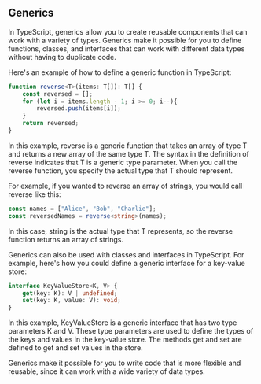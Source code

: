 ## Generics
In TypeScript, generics allow you to create reusable components that can work with a variety of types. Generics make it possible for you to define functions, classes, and interfaces that can work with different data types without having to duplicate code.

Here's an example of how to define a generic function in TypeScript:

```typescript
function reverse<T>(items: T[]): T[] {
    const reversed = [];
    for (let i = items.length - 1; i >= 0; i--){
        reversed.push(items[i]);
    }
    return reversed;
}
```

In this example, reverse is a generic function that takes an array of type T and returns a new array of the same type T. The syntax in the definition of reverse indicates that T is a generic type parameter. When you call the reverse function, you specify the actual type that T should represent.


For example, if you wanted to reverse an array of strings, you would call reverse like this:

```typescript
const names = ["Alice", "Bob", "Charlie"];
const reversedNames = reverse<string>(names);
```

In this case, string is the actual type that T represents, so the reverse function returns an array of strings.

Generics can also be used with classes and interfaces in TypeScript. For example, here's how you could define a generic interface for a key-value store:

```typescript
interface KeyValueStore<K, V> {
    get(key: K): V | undefined;
    set(key: K, value: V): void;
}
```

In this example, KeyValueStore is a generic interface that has two type parameters K and V. These type parameters are used to define the types of the keys and values in the key-value store. The methods get and set are defined to get and set values in the store.

Generics make it possible for you to write code that is more flexible and reusable, since it can work with a wide variety of data types.
